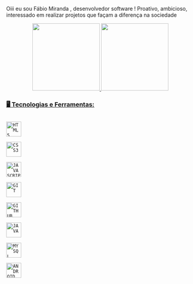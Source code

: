 <!--
**Fabio-Oliveira-Miranda/Fabio-Oliveira-MIranda** is a ✨ _special_ ✨ repository because its `README.md` (this file) appears on your GitHub profile.

Here are some ideas to get you started:

- 🔭 I’m currently working on ...
- 🌱 I’m currently learning ...
- 👯 I’m looking to collaborate on ...
- 🤔 I’m looking for help with ...
- 💬 Ask me about ...
- 📫 How to reach me: ...
- 😄 Pronouns: ...
- ⚡ Fun fact: ...
-->
   Oiii eu sou Fábio Miranda , desenvolvedor software !
   Proativo, ambicioso, interessado em realizar projetos que façam a diferença na sociedade
<div align = "center">
  <a href="https://github.com/Fabio-Oliveira-MIranda">
  <img height = "180em" src = "https://github-readme-stats.vercel.app/api?username=Fabio-Oliveira-MIranda&show_icons=true&theme=dark&include_all_commits=true&count_private=true" />
  <img height = "180em" src = "https://github-readme-stats.vercel.app/api/top-langs/?username=Fabio-Oliveira-MIranda&layout=compact&langs_count=7&theme=Blue" />
</div>
 
   ###  🖥️ Tecnologias e Ferramentas:

<code> <img width = "40px" src = "https://cdn.jsdelivr.net/gh/devicons/devicon/icons/html5/html5-original-wordmark.svg" title = "HTML5" /> </code>
<code> <img width = "40px" src = "https://cdn.jsdelivr.net/gh/devicons/devicon/icons/css3/css3-original-wordmark.svg" title = "CSS3" /> </code>
<code> <img width = "40px" src = "https://cdn.jsdelivr.net/gh/devicons/devicon/icons/javascript/javascript-original.svg" title = "JAVASCRIPT" /> </code>
<code> <img width = "40px" src = "https://cdn.jsdelivr.net/gh/devicons/devicon/icons/git/git-original.svg" title = "GIT" /> </code>
<code> <img width = "40px" src = "https://cdn.jsdelivr.net/gh/devicons/devicon/icons/github/github-original.svg" title = "GITHUB" /> </code>
<code> <img width = "40px" src = "https://cdn.jsdelivr.net/gh/devicons/devicon/icons/java/java-original.svg" title = "JAVA" /> </code>
<code> <img width = "40px" src = "https://cdn.jsdelivr.net/gh/devicons/devicon/icons/mysql/mysql-original.svg" title = "MYSQL" /> </code>
<code> <img width = "40px" src = "https://cdn.jsdelivr.net/gh/devicons/devicon/icons/android/android-original.svg" title = "ANDROID" /> </code>
   
  

